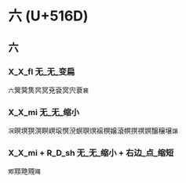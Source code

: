 # 六 (U+516D)

## 六

### X_X_fl 无_无_变扁
`六`䈿蓂䧶昗冥兗袞㝠宍蔉`㐮`

### X_X_mi 无_无_缩小 
`凕`暝塓猽溟瞑㟰㙥慏渷螟䏃熐䙛榠嬢滾幎㨠䄙嫇醸穣壌`譲`

### X_X_mi + R_D_sh 无_无_缩小 + 右边_点_缩短
`鄍`䫤䒌覭`鼆`